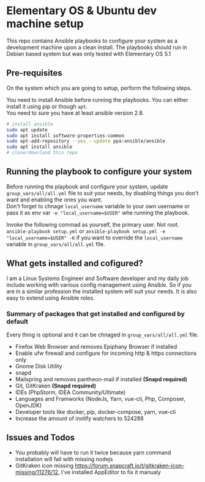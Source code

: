 # Elementary OS & Ubuntu dev machine setup

This repo contains Ansible playbooks to configure your system as a development machine upon a clean install. The playbooks should run in Debian based system but was only tested with Elementary OS 5.1

## Pre-requisites

On the system which you are going to setup, perform the following steps.

You need to install Ansible before running the playbooks. You can either install it using pip or though `apt`.  
You need to sure you have at least ansible version 2.8.

```bash
# install ansible
sudo apt update
sudo apt install software-properties-common
sudo apt-add-repository --yes --update ppa:ansible/ansible
sudo apt install ansible
# clone/downlaod this repo
```

## Running the playbook to configure your system

Before running the playbook and configure your system, update `group_vars/all/all.yml` file to suit your needs, by disabling things you don't want and enabling the ones you want.  
Don't forget to chnage `local_username` variable to your own username or pass it as env var `-e "local_username=$USER"` whe running the playbook.

Invoke the following commad as yourself, the primary user. Not root.
`ansible-playbook setup.yml` or `ansible-playbook setup.yml -e "local_username=$USER" -K` if you want to override the `local_username` variable in `group_vars/all/all.yml` file.

## What gets installed and cofigured?

I am a Linux Systems Engineer and Software developer and my daily job include working with various config management using Ansible. So if you are in a similar profession the installed system will suit your needs. It is also easy to extend using Ansible roles.

### Summary of packages that get installed and configured by default  

Every thing is optional and it can be chnaged in `group_vars/all/all.yml` file.

- Firefox Web Browser and removes Epiphany Browser if installed
- Enable ufw firewall and configure for incoming http & https connections only
- Gnome Disk Utility
- snapd
- Mailspring and removes pantheon-mail if installed **(Snapd required)**
- Git, GitKraken **(Snapd required)**
- IDEs (PhpStorm, IDEA Community/Ultimate)
- Languages and Framworks (NodeJs, Yarn, vue-cli, Php, Composer, OpenJDK)
- Developer tools like docker, pip, docker-compose, yarn, vue-cli
- Increase the amount of inotify watchers to 524288

## Issues and Todos

- You probably will have to run it twice because yarn command installation will fail with missing nodejs
- GitKraken icon missing https://forum.snapcraft.io/t/gitkraken-icon-missing/11276/12, I've installed AppEditor to fix it manualy
